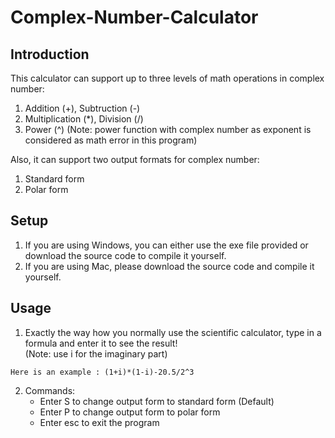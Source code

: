 # Complex-Number-Calculator

## Introduction
This calculator can support up to three levels of math operations in complex number:
1. Addition (+), Subtruction (-)
2. Multiplication (*), Division (/)
3. Power (^) (Note: power function with complex number as exponent is considered as math error in this program)

Also, it can support two output formats for complex number:
1. Standard form
2. Polar form

## Setup
1. If you are using Windows, you can either use the exe file provided or download the source code to compile it yourself.
2. If you are using Mac, please download the source code and compile it yourself.

## Usage
1. Exactly the way how you normally use the scientific calculator, type in a formula and enter it to see the result!  
(Note: use i for the imaginary part)  
```
Here is an example : (1+i)*(1-i)-20.5/2^3
```
2. Commands:
   - Enter S to change output form to standard form (Default)
   - Enter P to change output form to polar form
   - Enter esc to exit the program
   
